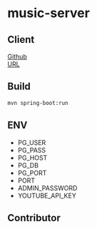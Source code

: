 # music-server

## Client

[Github](https://github.com/jackdo1012/music)  
[URL](https://music.jackdo1012.tk)

## Build

```sh
mvn spring-boot:run
```

## ENV

-   PG_USER
-   PG_PASS
-   PG_HOST
-   PG_DB
-   PG_PORT
-   PORT
-   ADMIN_PASSWORD
-   YOUTUBE_API_KEY

## Contributor
